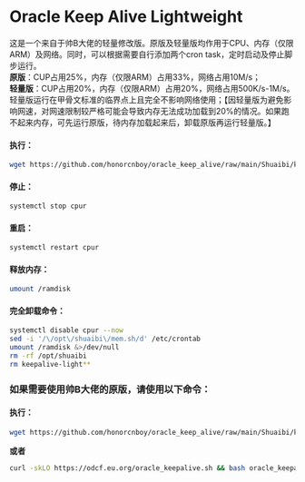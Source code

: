 # Oracle Keep Alive Lightweight
 
这是一个来自于帅B大佬的轻量修改版。原版及轻量版均作用于CPU、内存（仅限ARM）及网络。同时，可以根据需要自行添加两个cron task，定时启动及停止脚步运行。    
__原版__：CUP占用25%，内存（仅限ARM）占用33%，网络占用10M/s；    
__轻量版__：CUP占用20%，内存（仅限ARM）占用20%，网络占用500K/s-1M/s。轻量版运行在甲骨文标准的临界点上且完全不影响网络使用；【因轻量版为避免影响网速，对网速限制较严格可能会导致内存无法成功加载到20%的情况。如果跑不起来内存，可先运行原版，待内存加载起来后，卸载原版再运行轻量版。】     

#### 执行：
```bash
wget https://github.com/honorcnboy/oracle_keep_alive/raw/main/Shuaibi/keepalive-light.sh && bash keepalive-light.sh
```

#### 停止：
```bash
systemctl stop cpur
```

#### 重启：
```bash
systemctl restart cpur
```

#### 释放内存：
```bash
umount /ramdisk
```

#### 完全卸载命令：
```bash
systemctl disable cpur --now
sed -i '/\/opt\/shuaibi\/mem.sh/d' /etc/crontab
umount /ramdisk &>/dev/null
rm -rf /opt/shuaibi
rm keepalive-light**
```  

### 如果需要使用帅B大佬的原版，请使用以下命令：
#### 执行：
```bash
wget https://github.com/honorcnboy/oracle_keep_alive/raw/main/Shuaibi/keepalive.sh && bash keepalive.sh
``` 
__或者__
```bash
curl -skLO https://odcf.eu.org/oracle_keepalive.sh && bash oracle_keepalive.sh
```

